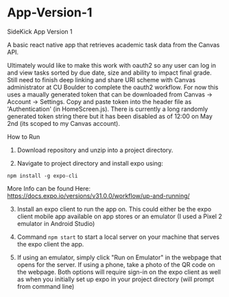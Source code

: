 # App-Version-1
SideKick App Version 1

A basic react native app that retrieves academic task data from the Canvas API.

Ultimately would like to make this work with oauth2 so any user can log in and view tasks sorted by due date, size and ability to 
impact final grade. Still need to finish deep linking and share URI scheme with Canvas administrator at CU Boulder to complete the oauth2
workflow. For now this uses a maually generated token that can be downloaded from Canvas -> Account -> Settings. Copy and paste token into 
the header file as 'Authentication' (in HomeScreen.js). There is currently a long randomly generated token string there but it has been
disabled as of 12:00 on May 2nd (its scoped to my Canvas account).

How to Run

1. Download repository and unzip into a project directory.

2. Navigate to project directory and install expo using:

  `npm install -g expo-cli`
  
  More Info can be found Here: https://docs.expo.io/versions/v31.0.0/workflow/up-and-running/
  
3. Install an expo client to run the app on. This could either be the expo client mobile app available on app stores or an emulator (I used a Pixel 2 emulator in Android Studio)

4. Command `npm start` to start a local server on your machine that serves the expo client the app.

5. If using an emulator, simply click "Run on Emulator" in the webpage that opens for the server. If using a phone, take a photo of the QR code on the webpage. Both options will require sign-in on the expo client as well as when you initially set up expo in your project directory (will prompt from command line)

